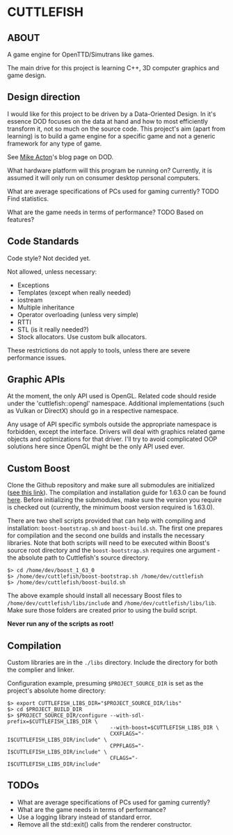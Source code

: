 CUTTLEFISH
======

ABOUT
-----

A game engine for OpenTTD/Simutrans like games.

The main drive for this project is learning C++, 3D computer graphics and game design.

Design direction
----------------

I would like for this project to be driven by a Data-Oriented Design. In it's essence DOD focuses on the data at hand and how to most efficiently transform it, not so much on the source code. This project's aim (apart from learning) is to build a game engine for a specific game and not a generic framework for any type of game.

See [Mike Acton](https://dataorientedprogramming.wordpress.com/tag/mike-acton/)'s blog page on DOD.

What hardware platform will this program be running on?
Currently, it is assumed it will only run on consumer desktop personal computers.

What are average specifications of PCs used for gaming currently?
TODO Find statistics.

What are the game needs in terms of performance?
TODO Based on features?

Code Standards
--------------

Code style? Not decided yet.

Not allowed, unless necessary:
* Exceptions
* Templates (except when really needed)
* iostream
* Multiple inheritance
* Operator overloading (unless very simple)
* RTTI
* STL (is it really needed?)
* Stock allocators. Use custom bulk allocators.

These restrictions do not apply to tools, unless there are severe performance issues.

Graphic APIs
------------

At the moment, the only API used is OpenGL. Related code should reside under the 'cuttlefish::opengl' namespace. Additional implementations (such as Vulkan or DirectX) should go in a respective namespace.

Any usage of API specific symbols outside the appropriate namespace is forbidden, except the interface. Drivers will deal with graphics related game objects and optimizations for that driver. I'll try to avoid complicated OOP solutions here since OpenGL might be the only API used ever.

Custom Boost
------------

Clone the Github repository and make sure all submodules are initialized ([see this link](https://github.com/boostorg/boost/wiki/Getting-Started)). The compilation and installation guide for 1.63.0 can be found [here](http://www.boost.org/doc/libs/1_63_0/more/getting_started/unix-variants.html#prepare-to-use-a-boost-library-binary). Before initializing the submodules, make sure the version you require is checked out (currently, the minimum boost version required is 1.63.0).

There are two shell scripts provided that can help with compiling and installation: `boost-bootstrap.sh` and `boost-build.sh`. The first one prepares for compilation and the second one builds and installs the necessary libraries. Note that both scripts will need to be executed within Boost's source root directory and the `boost-bootstrap.sh` requires one argument - the absolute path to Cuttlefish's source directory.

```shell
$> cd /home/dev/boost_1_63_0
$> /home/dev/cuttlefish/boost-bootstrap.sh /home/dev/cuttlefish
$> /home/dev/cuttlefish/boost-build.sh
```
The above example should install all necessary Boost files to `/home/dev/cuttlefish/libs/include` and `/home/dev/cuttlefish/libs/lib`. Make sure those folders are created prior to using the build script.

**Never run any of the scripts as root!**

Compilation
-----------

Custom libraries are in the `./libs` directory. Include the directory
for both the complier and linker.

Configuration example, presuming `$PROJECT_SOURCE_DIR` is set as the
project's absolute home directory:

```shell
$> export CUTTLEFISH_LIBS_DIR="$PROJECT_SOURCE_DIR/libs"
$> cd $PROJECT_BUILD_DIR
$> $PROJECT_SOURCE_DIR/configure --with-sdl-prefix=$CUTTLEFISH_LIBS_DIR \
                                 --with-boost=$CUTTLEFISH_LIBS_DIR \
                                 CXXFLAGS="-I$CUTTLEFISH_LIBS_DIR/include" \
                                 CPPFLAGS="-I$CUTTLEFISH_LIBS_DIR/include" \
                                 CFLAGS="-I$CUTTLEFISH_LIBS_DIR/include"
```

TODOs
-----

* What are average specifications of PCs used for gaming currently?
* What are the game needs in terms of performance?
* Use a logging library instead of standard error.
* Remove all the std::exit() calls from the renderer constructor.
